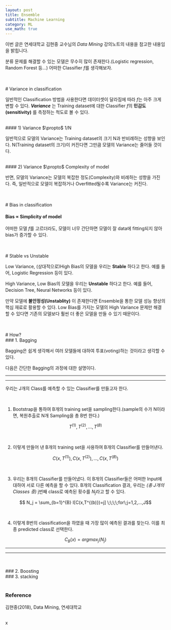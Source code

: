 ```yaml
---
layout: post
title: Ensemble
subtitle: Machine Learning
category: ML
use_math: true
---
```


이번 글은 연세대학교 김현중 교수님의 _Data Mining_ 강의노트의 내용을 참고한 내용임을 밝힙니다.

분류 문제를 해결할 수 있는 모델은 무수히 많이 존재한다.(Logistic regression, Random Forest 등...) 어떠한 Classifier $f$를 생각해보자.


<br>
<br>
# Variance in classification

일반적인 Classification 방법을 사용한다면 데이터셋이 달라짐에 따라 $f$는 아주 크게 변할 수 있다. ___Variance___ 는 Training dataset에 대한 Classifier $f$의 __민감도(sensitivity)__ 를 측정하는 척도로 볼 수 있다.

<br>
#### 1) Variance $\propto$ 1/N

일반적으로 모델의 Variance는 Training dataset의 크기 N과 반비례하는 성향을 보인다. N(Training dataset의 크기)이 커진다면 그만큼 모델의 Variance는 줄어들 것이다.

<br>
#### 2) Variance $\propto$ Complexity of model

반면, 모델의 Variance는 모델의 복잡한 정도(Complexity)와 비례하는 성향을 가진다. 즉, 일반적으로 모델이 복잡하거나 Overfitted될수록 Variance는 커진다.

<br>
<br>
# Bias in classification

#### Bias $\propto$ Simplicity of model

어떠한 모델 $f$를 고르더라도, 모델이 너무 간단하면 모델이 잘 data에 fitting되지 않아 bias가 증가할 수 있다.

<br>
<br>
# Stable vs Unstable

Low Variance, (상대적으로)High Bias의 모델을 우리는 __Stable__ 하다고 한다. 예를 들어, Logistic Regression 등이 있다.

High Variance, Low Bias의 모델을 우리는 __Unstable__ 하다고 한다. 예를 들어, Decision Tree, Neural Networks 등이 있다.

만약 모델에 __불안정성(Unstablity)__ 이 존재한다면 Ensemble을 통한 모델 성능 향상의 핵심 재료로 활용할 수 있다. Low Bias를 가지는 모델의 High Variance 문제만 해결할 수 있다면 기존의 모델보다 훨씬 더 좋은 모델을 만들 수 있기 때문이다.

<br>
<br>
# How?

<br>
### 1. Bagging

Bagging은 쉽게 생각해서 여러 모델들에 대하여 투표(voting)하는 것이라고 생각할 수 있다.

다음은 간단한 Bagging의 과정에 대한 설명이다.

---
---
우리는 J개의 Class를 예측할 수 있는 Classifier를 만들고자 한다.

<br>

1. Bootstrap을 통하여 B개의 training set을 sampling한다.(sample의 수가 N이라면, 복원추출로 N개 Sampling을 총 B번 한다.)

$$T^{(1)}, T^{(2)},  ..., T^{(B)}$$

<br>

2. 이렇게 만들어 낸 B개의 training set을 사용하여 B개의 Classifier를 만들어낸다.

$$C(x,T^{(1)}), C(x,T^{(2)}),...,C(x,T^{(B)})$$

<br>

3. 우리는 B개의 Classifier를 만들어냈다. 이 B개의 Classifier들은 어떠한 Input에 대하여 서로 다른 예측을 할 수 있다. B개의 Classification 결과, 우리는 _(총 J개의 Classes 중)_ j번째 class로 예측된 횟수를 $N_j$라고 할 수 있다.

$$ N_j = \sum_{b=1}^{B} I[C(x,T^{(b)})=j] \;\;\;\;for\;j=1,2,...,J$$

<br>

4. 이렇게 B번의 classification을 하였을 때 가장 많이 예측된 결과를 찾는다. 이를 최종 predicted class로 선택한다.

$$C_B(x) = argmax_j {(N_j)}$$

---
---





<br>
<br>
### 2. Boosting

<br>
### 3. stacking



<br>
<br>

### Reference
김현중(2018), Data Mining, 연세대학교

<br>
<x>
x
